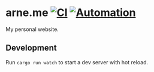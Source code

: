 # arne.me [![CI](https://github.com/bahlo/arne.me/actions/workflows/ci.yaml/badge.svg)](https://github.com/bahlo/arne.me/actions/workflows/ci.yaml) [![Automation](https://github.com/bahlo/arne.me/actions/workflows/automation.yaml/badge.svg)](https://github.com/bahlo/arne.me/actions/workflows/automation.yaml)
My personal website.

## Development

Run `cargo run watch` to start a dev server with hot reload.
